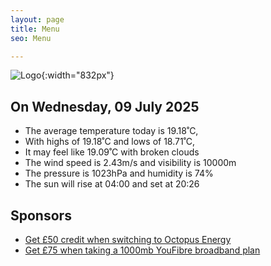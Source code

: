 ```yaml
---
layout: page
title: Menu
seo: Menu

---
```


![Logo](/images/logo.jpg){:width="832px"}

<!-- weather_marker starts -->
## On Wednesday, 09 July 2025

- The average temperature today is 19.18˚C,
- With highs of 19.18˚C and lows of 18.71˚C,
- It may feel like 19.09˚C with broken clouds
- The wind speed is 2.43m/s and visibility is 10000m
- The pressure is 1023hPa and humidity is 74%
- The sun will rise at 04:00 and set at 20:26

<!-- weather_marker ends -->

## Sponsors

- [Get £50 credit when switching to Octopus Energy](https://bit.ly/3oD1nnS)
- [Get £75 when taking a 1000mb YouFibre broadband plan](https://aklam.io/91zWhU?)
